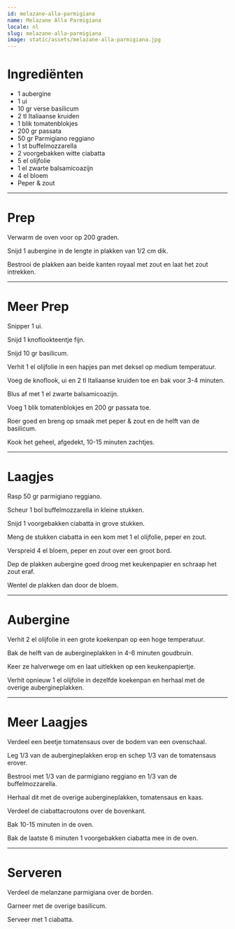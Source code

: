 ```yaml
---
id: melazane-alla-parmigiana
name: Melazane Alla Parmigiana 
locale: nl
slug: melazane-alla-parmigiana
image: static/assets/melazane-alla-parmigiana.jpg
---
```


# Ingrediënten

- 1 aubergine
- 1 ui
- 10 gr verse basilicum
- 2 tl Italiaanse kruiden
- 1 blik tomatenblokjes
- 200 gr passata
- 50 gr Parmigiano reggiano
- 1 st buffelmozzarella
- 2 voorgebakken witte ciabatta
- 5 el olijfolie
- 1 el zwarte balsamicoazijn
- 4 el bloem
- Peper & zout

---

# Prep

Verwarm de oven voor op 200 graden.

Snijd 1 aubergine in de lengte in plakken van 1/2 cm dik.

Bestrooi de plakken aan beide kanten royaal met zout en laat het zout intrekken. 

---

# Meer Prep

Snipper 1 ui.

Snijd 1 knoflookteentje fijn.

Snijd 10 gr basilicum.

Verhit 1 el olijfolie in een hapjes pan met deksel op medium temperatuur.

Voeg de knoflook, ui en 2 tl Italiaanse kruiden toe en bak voor 3-4 minuten.

Blus af met 1 el zwarte balsamicoazijn.

Voeg 1 blik tomatenblokjes en 200 gr passata toe. 

Roer goed en breng op smaak met peper & zout en de helft van de basilicum.

Kook het geheel, afgedekt, 10-15 minuten zachtjes.

---

# Laagjes

Rasp 50 gr parmigiano reggiano.

Scheur 1 bol buffelmozzarella in kleine stukken.

Snijd 1 voorgebakken ciabatta in grove stukken.

Meng de stukken ciabatta in een kom met 1 el olijfolie, peper en zout.

Verspreid 4 el bloem, peper en zout over een groot bord.

Dep de plakken aubergine goed droog met keukenpapier en schraap het zout eraf.

Wentel de plakken dan door de bloem.

---

# Aubergine

Verhit 2 el olijfolie in een grote koekenpan op een hoge temperatuur.

Bak de helft van de aubergineplakken in 4-6 minuten goudbruin.

Keer ze halverwege om en laat uitlekken op een keukenpapiertje.

Verhit opnieuw 1 el olijfolie in dezelfde koekenpan en herhaal met de overige aubergineplakken. 

---

# Meer Laagjes

Verdeel een beetje tomatensaus over de bodem van een ovenschaal.

Leg 1/3 van de aubergineplakken erop en schep 1/3 van de tomatensaus erover.

Bestrooi met 1/3 van de parmigiano reggiano en 1/3 van de buffelmozzarella.

Herhaal dit met de overige aubergineplakken, tomatensaus en kaas.

Verdeel de ciabattacroutons over de bovenkant.

Bak 10-15 minuten in de oven.

Bak de laatste 6 minuten 1 voorgebakken ciabatta mee in de oven.

---

# Serveren

Verdeel de melanzane parmigiana over de borden.

Garneer met de overige basilicum.

Serveer met 1 ciabatta.
